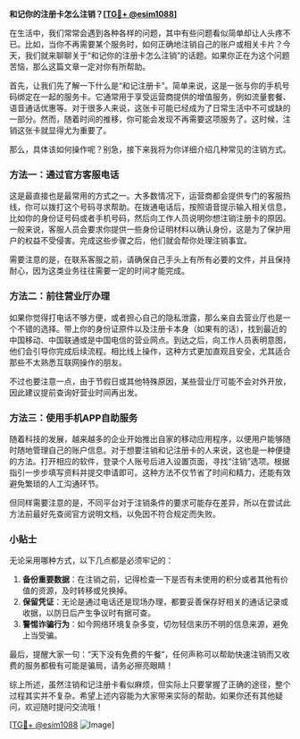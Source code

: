 **和记你的注册卡怎么注销？[[TG💪+ @esim1088](https://t.me/s/esim1088)]**

在生活中，我们常常会遇到各种各样的问题，其中有些问题看似简单却让人头疼不已。比如，当你不再需要某个服务时，如何正确地注销自己的账户或相关卡片？今天，我们就来聊聊关于“和记你的注册卡怎么注销”的话题。如果你正在为这个问题苦恼，那么这篇文章一定对你有所帮助。

首先，让我们先了解一下什么是“和记注册卡”。简单来说，这是一张与你的手机号码绑定在一起的服务卡。它通常用于享受运营商提供的增值服务，例如流量套餐、语音通话优惠等。对于很多人来说，这张卡可能已经成为了日常生活中不可或缺的一部分。然而，随着时间的推移，你可能会发现不再需要这项服务了。这时候，注销这张卡就显得尤为重要了。

那么，具体该如何操作呢？别急，接下来我将为你详细介绍几种常见的注销方式。

### 方法一：通过官方客服电话

这是最直接也是最常用的方式之一。大多数情况下，运营商都会提供专门的客服热线，你可以拨打这个号码寻求帮助。在拨通电话后，按照语音提示输入相关信息，比如你的身份证号码或者手机号码，然后向工作人员说明你想注销注册卡的原因。一般来说，客服人员会要求你提供一些身份证明材料以确认身份，这是为了保护用户的权益不受侵害。完成这些步骤之后，他们就会帮你处理注销事宜。

需要注意的是，在联系客服之前，请确保自己手头上有所有必要的文件，并且保持耐心，因为这类业务往往需要一定的时间才能完成。

### 方法二：前往营业厅办理

如果你觉得打电话不够方便，或者担心自己的隐私泄露，那么亲自去营业厅也是一个不错的选择。带上你的身份证原件以及注册卡本身（如果有的话），找到最近的中国移动、中国联通或是中国电信的营业网点。到达之后，向工作人员表明意图，他们会引导你完成后续流程。相比线上操作，这种方式更加直观且安全，尤其适合那些不太熟悉互联网操作的朋友。

不过也要注意一点，由于节假日或其他特殊原因，某些营业厅可能不会对外开放，因此建议提前查询好营业时间再出发。

### 方法三：使用手机APP自助服务

随着科技的发展，越来越多的企业开始推出自家的移动应用程序，以便用户能够随时随地管理自己的账户信息。对于想要注销和记注册卡的人来说，这也是一种便捷的方法。打开相应的软件，登录个人账号后进入设置页面，寻找“注销”选项。根据指引一步步填写资料并提交申请即可。这种方法不仅节省了时间和精力，还能有效避免繁琐的人工沟通环节。

但同样需要注意的是，不同平台对于注销条件的要求可能存在差异，所以在尝试此方法前最好先查阅官方说明文档，以免因不符合规定而失败。

### 小贴士

无论采用哪种方式，以下几点都是必须牢记的：

1. **备份重要数据**：在注销之前，记得检查一下是否有未使用的积分或者其他有价值的资源，及时转移或兑换掉。
2. **保留凭证**：无论是通过电话还是现场办理，都要妥善保存好相关的通话记录或收据，以防日后产生争议时有据可查。
3. **警惕诈骗行为**：如今网络环境复杂多变，切勿轻信来历不明的信息来源，避免上当受骗。

最后，提醒大家一句：“天下没有免费的午餐”，任何声称可以帮助快速注销而又收费的服务都极有可能是骗局，请务必擦亮眼睛！

综上所述，虽然注销和记注册卡看似麻烦，但实际上只要掌握了正确的途径，整个过程其实并不复杂。希望上述内容能为大家带来实际的帮助。如果你还有其他疑问，欢迎随时提问交流哦！

[[TG💪+ @esim1088](https://t.me/s/esim1088) ![Image](https://i.postimg.cc/4NQfJmqS/Snipaste-2025-05-13-00-14-12.png)]